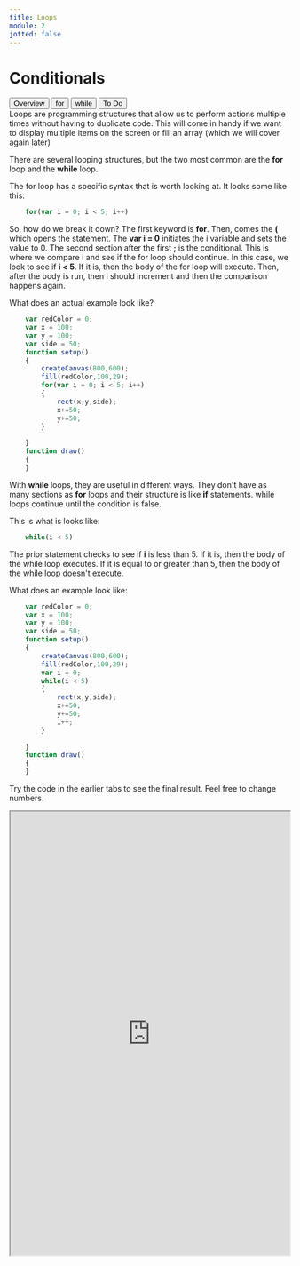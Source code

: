 ```yaml
---
title: Loops
module: 2
jotted: false
---
```


# Conditionals

<div class="tab">
  <button class="tablinks active" onclick="openTab(event, 'Overview')">Overview</button>
  <button class="tablinks" onclick="openTab(event, 'for')">for</button>
  <button class="tablinks" onclick="openTab(event, 'while')">while</button>
  <button class="tablinks" onclick="openTab(event, 'ToDo')">To Do</button>
  
</div>

<div id="Overview" class="tabcontent" style="display:block"  >
<div class="tabhtml" markdown="1">
Loops are programming structures that allow us to perform actions multiple times without having to duplicate code.  This will come in handy if we want to display multiple items on the screen or fill an array (which we will cover again later)

There are several looping structures, but the two most common are the **for** loop and the **while** loop.

</div>
</div>
<div id="for" class="tabcontent" >
<div class="tabhtml" markdown="1">

The for loop has a specific syntax that is worth looking at. It looks some like this:

```js
    for(var i = 0; i < 5; i++)
```

So, how do we break it down?  The first keyword is **for**.  Then, comes the **(** which opens the statement.  The **var i = 0** initiates the i variable and sets the value to 0.  The second section after the first **;** is the conditional.  This is where we compare i and see if the for loop should continue. In this case, we look to see if **i < 5**.  If it is, then the body of the for loop will execute.  Then, after the body is run, then i should increment and then the comparison happens again.

What does an actual example look like?

```js
    var redColor = 0;
    var x = 100;
    var y = 100;
    var side = 50;
    function setup()
    {
        createCanvas(800,600);
        fill(redColor,100,29);
        for(var i = 0; i < 5; i++)
        {
            rect(x,y,side);
            x+=50;
            y+=50;
        }
        
    }
    function draw()
    {
    }

```

</div>
</div>

<div id="while" class="tabcontent" >
<div class="tabhtml" markdown="1">

With **while** loops, they are useful in different ways.  They don't have as many sections as **for** loops and their structure is like **if** statements. while loops continue until the condition is false. 

This is what is looks like:

```js
    while(i < 5)
```

The prior statement checks to see if **i** is less than 5.  If it is, then the body of the while loop executes.  If it is equal to or greater than 5, then the body of the while loop doesn't execute.   

What does an example look like:

```js
    var redColor = 0;
    var x = 100;
    var y = 100;
    var side = 50;
    function setup()
    {
        createCanvas(800,600);
        fill(redColor,100,29);
        var i = 0;
        while(i < 5)
        {
            rect(x,y,side);
            x+=50;
            y+=50;
            i++;
        }
        
    }
    function draw()
    {
    }

```

</div>
</div>
<div id="ToDo" class="tabcontent" markdown="1">
<div class="tabhtml" markdown="1">

Try the code in the earlier tabs to see the final result. Feel free to change numbers.

<iframe src="https://editor.p5js.org/" width="100%" height="800px"></iframe>
</div>

